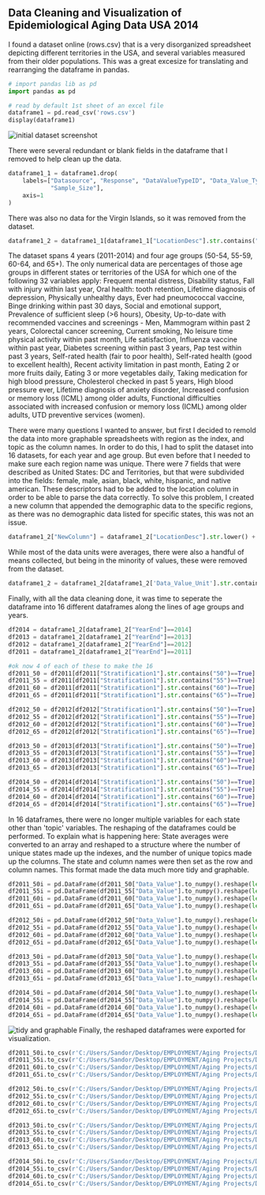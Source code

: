 ## Data Cleaning and Visualization of Epidemiological Aging Data USA 2014

I found a dataset online (rows.csv) that is a very disorganized spreadsheet depicting different territories in the USA, and several variables measured from their older populations.
This was a great excesize for translating and rearranging the dataframe in pandas.
```python
# import pandas lib as pd
import pandas as pd

# read by default 1st sheet of an excel file
dataframe1 = pd.read_csv('rows.csv')
display(dataframe1)
```
![initial dataset screenshot](https://user-images.githubusercontent.com/121974615/211162577-c6fba2db-f408-45e1-b7f5-4bbb8d24fd8a.PNG)

There were several redundant or blank fields in the dataframe that I removed to help clean up the data.
```python
dataframe1_1 = dataframe1.drop(
    labels=["Datasource", "Response", "DataValueTypeID", "Data_Value_Type", "Data_Value_Alt", 
            "Sample_Size"],
    axis=1
)
```
There was also no data for the Virgin Islands, so it was removed from the dataset.
``` python
dataframe1_2 = dataframe1_1[dataframe1_1["LocationDesc"].str.contains("Virgin Islands")==False]
```
The dataset spans 4 years (2011-2014) and four age groups (50-54, 55-59, 60-64, and 65+). The only numerical data are percentages of those age groups in different states or territories of the USA for which one of the following 32 variables apply:
Frequent mental distress, Disability status, Fall with injury within last year, Oral health: tooth retention, Lifetime diagnosis of depression, Physically unhealthy days, Ever had pneumococcal vaccine, Binge drinking within past 30 days, Social and emotional support, Prevalence of sufficient sleep (>6 hours), Obesity, Up-to-date with recommended vaccines and screenings - Men, Mammogram within past 2 years, Colorectal cancer screening, Current smoking, No leisure time physical activity within past month, Life satisfaction, Influenza vaccine within past year, Diabetes screening within past 3 years, Pap test within past 3 years, Self-rated health (fair to poor health), Self-rated health (good to excellent health), Recent activity limitation in past month, Eating 2 or more fruits daily, Eating 3 or more vegetables daily, Taking medication for high blood pressure, Cholesterol checked in past 5 years, High blood pressure ever, Lifetime diagnosis of anxiety disorder, Increased confusion or memory loss (ICML) among older adults, Functional difficulties associated with increased confusion or memory loss (ICML) among older adults, UTD preventive services (women). 

There were many questions I wanted to answer, but first I decided to remold the data into more graphable spreadsheets with region as the index, and topic as the column names. In order to do this, I had to split the dataset into 16 datasets, for each year and age group. But even before that I needed to make sure each region name was unique. There were 7 fields that were described as United States: DC and Territories, but that were subdivided into the fields: female, male, asian, black, white, hispanic, and native american. These descriptors had to be added to the location column in order to be able to parse the data correctly. To solve this problem, I created a new column that appended the demographic data to the specific regions, as there was no demographic data listed for specific states, this was not an issue.
```python
dataframe1_2["NewColumn"] = dataframe1_2["LocationDesc"].str.lower() + " " + dataframe1_2["Stratification2"].str.lower()
```
While most of the data units were averages, there were also a handful of means collected, but being in the minority of values, these were removed from the dataset.
```python
dataframe1_2 = dataframe1_2[dataframe1_2['Data_Value_Unit'].str.contains('Number')==False]
```
Finally, with all the data cleaning done, it was time to seperate the dataframe into 16 different dataframes along the lines of age groups and years.
```python
df2014 = dataframe1_2[dataframe1_2["YearEnd"]==2014]
df2013 = dataframe1_2[dataframe1_2["YearEnd"]==2013]
df2012 = dataframe1_2[dataframe1_2["YearEnd"]==2012]
df2011 = dataframe1_2[dataframe1_2["YearEnd"]==2011]

#ok now 4 of each of these to make the 16
df2011_50 = df2011[df2011["Stratification1"].str.contains("50")==True]
df2011_55 = df2011[df2011["Stratification1"].str.contains("55")==True]
df2011_60 = df2011[df2011["Stratification1"].str.contains("60")==True]
df2011_65 = df2011[df2011["Stratification1"].str.contains("65")==True]

df2012_50 = df2012[df2012["Stratification1"].str.contains("50")==True]
df2012_55 = df2012[df2012["Stratification1"].str.contains("55")==True]
df2012_60 = df2012[df2012["Stratification1"].str.contains("60")==True]
df2012_65 = df2012[df2012["Stratification1"].str.contains("65")==True]

df2013_50 = df2013[df2013["Stratification1"].str.contains("50")==True]
df2013_55 = df2013[df2013["Stratification1"].str.contains("55")==True]
df2013_60 = df2013[df2013["Stratification1"].str.contains("60")==True]
df2013_65 = df2013[df2013["Stratification1"].str.contains("65")==True]

df2014_50 = df2014[df2014["Stratification1"].str.contains("50")==True]
df2014_55 = df2014[df2014["Stratification1"].str.contains("55")==True]
df2014_60 = df2014[df2014["Stratification1"].str.contains("60")==True]
df2014_65 = df2014[df2014["Stratification1"].str.contains("65")==True]
```
In 16 dataframes, there were no longer multiple variables for each state other than 'topic' variables.
The reshaping of the dataframes could be performed.
To explain what is happening here: State averages were converted to an array and reshaped to a structure where the number of unique states made up the indexes, and the number of unique topics made up the columns. The state and column names were then set as the row and column names. This format made the data much more tidy and graphable.
```python
df2011_50i = pd.DataFrame(df2011_50["Data_Value"].to_numpy().reshape(len(df2011_50.Topic.unique()),len(df2011_50.NewColumn.unique())).T,index = df2011_50.NewColumn.unique(),columns = df2011_50.Topic.unique())
df2011_55i = pd.DataFrame(df2011_55["Data_Value"].to_numpy().reshape(len(df2011_55.Topic.unique()),len(df2011_55.NewColumn.unique())).T,index = df2011_55.NewColumn.unique(),columns = df2011_55.Topic.unique())
df2011_60i = pd.DataFrame(df2011_60["Data_Value"].to_numpy().reshape(len(df2011_60.Topic.unique()),len(df2011_60.NewColumn.unique())).T,index = df2011_60.NewColumn.unique(),columns = df2011_60.Topic.unique())
df2011_65i = pd.DataFrame(df2011_65["Data_Value"].to_numpy().reshape(len(df2011_65.Topic.unique()),len(df2011_65.NewColumn.unique())).T,index = df2011_65.NewColumn.unique(),columns = df2011_65.Topic.unique())

df2012_50i = pd.DataFrame(df2012_50["Data_Value"].to_numpy().reshape(len(df2012_50.Topic.unique()),len(df2012_50.NewColumn.unique())).T,index = df2012_50.NewColumn.unique(),columns = df2012_50.Topic.unique())
df2012_55i = pd.DataFrame(df2012_55["Data_Value"].to_numpy().reshape(len(df2012_55.Topic.unique()),len(df2012_55.NewColumn.unique())).T,index = df2012_55.NewColumn.unique(),columns = df2012_55.Topic.unique())
df2012_60i = pd.DataFrame(df2012_60["Data_Value"].to_numpy().reshape(len(df2012_60.Topic.unique()),len(df2012_60.NewColumn.unique())).T,index = df2012_60.NewColumn.unique(),columns = df2012_60.Topic.unique())
df2012_65i = pd.DataFrame(df2012_65["Data_Value"].to_numpy().reshape(len(df2012_65.Topic.unique()),len(df2012_65.NewColumn.unique())).T,index = df2012_65.NewColumn.unique(),columns = df2012_65.Topic.unique())

df2013_50i = pd.DataFrame(df2013_50["Data_Value"].to_numpy().reshape(len(df2013_50.Topic.unique()),len(df2013_50.NewColumn.unique())).T,index = df2013_50.NewColumn.unique(),columns = df2013_50.Topic.unique())
df2013_55i = pd.DataFrame(df2013_55["Data_Value"].to_numpy().reshape(len(df2013_55.Topic.unique()),len(df2013_55.NewColumn.unique())).T,index = df2013_55.NewColumn.unique(),columns = df2013_55.Topic.unique())
df2013_60i = pd.DataFrame(df2013_60["Data_Value"].to_numpy().reshape(len(df2013_60.Topic.unique()),len(df2013_60.NewColumn.unique())).T,index = df2013_60.NewColumn.unique(),columns = df2013_60.Topic.unique())
df2013_65i = pd.DataFrame(df2013_65["Data_Value"].to_numpy().reshape(len(df2013_65.Topic.unique()),len(df2013_65.NewColumn.unique())).T,index = df2013_65.NewColumn.unique(),columns = df2013_65.Topic.unique())

df2014_50i = pd.DataFrame(df2014_50["Data_Value"].to_numpy().reshape(len(df2014_50.Topic.unique()),len(df2014_50.NewColumn.unique())).T,index = df2014_50.NewColumn.unique(),columns = df2014_50.Topic.unique())
df2014_55i = pd.DataFrame(df2014_55["Data_Value"].to_numpy().reshape(len(df2014_55.Topic.unique()),len(df2014_55.NewColumn.unique())).T,index = df2014_55.NewColumn.unique(),columns = df2014_55.Topic.unique())
df2014_60i = pd.DataFrame(df2014_60["Data_Value"].to_numpy().reshape(len(df2014_60.Topic.unique()),len(df2014_60.NewColumn.unique())).T,index = df2014_60.NewColumn.unique(),columns = df2014_60.Topic.unique())
df2014_65i = pd.DataFrame(df2014_65["Data_Value"].to_numpy().reshape(len(df2014_65.Topic.unique()),len(df2014_65.NewColumn.unique())).T,index = df2014_65.NewColumn.unique(),columns = df2014_65.Topic.unique())
```
![tidy and graphable](https://user-images.githubusercontent.com/121974615/211614892-21953422-65af-403e-a9b9-273bd37218d2.PNG)
Finally, the reshaped dataframes were exported for visualization.
```python
df2011_50i.to_csv(r'C:/Users/Sandor/Desktop/EMPLOYMENT/Aging Projects/Data Analysis Aging Study/Data4visualization/df2011_50i.csv')
df2011_55i.to_csv(r'C:/Users/Sandor/Desktop/EMPLOYMENT/Aging Projects/Data Analysis Aging Study/Data4visualization/df2011_55i.csv')
df2011_60i.to_csv(r'C:/Users/Sandor/Desktop/EMPLOYMENT/Aging Projects/Data Analysis Aging Study/Data4visualization/df2011_60i.csv')
df2011_65i.to_csv(r'C:/Users/Sandor/Desktop/EMPLOYMENT/Aging Projects/Data Analysis Aging Study/Data4visualization/df2011_65i.csv')

df2012_50i.to_csv(r'C:/Users/Sandor/Desktop/EMPLOYMENT/Aging Projects/Data Analysis Aging Study/Data4visualization/df2012_50i.csv')
df2012_55i.to_csv(r'C:/Users/Sandor/Desktop/EMPLOYMENT/Aging Projects/Data Analysis Aging Study/Data4visualization/df2012_55i.csv')
df2012_60i.to_csv(r'C:/Users/Sandor/Desktop/EMPLOYMENT/Aging Projects/Data Analysis Aging Study/Data4visualization/df2012_60i.csv')
df2012_65i.to_csv(r'C:/Users/Sandor/Desktop/EMPLOYMENT/Aging Projects/Data Analysis Aging Study/Data4visualization/df2012_65i.csv')

df2013_50i.to_csv(r'C:/Users/Sandor/Desktop/EMPLOYMENT/Aging Projects/Data Analysis Aging Study/Data4visualization/df2013_50i.csv')
df2013_55i.to_csv(r'C:/Users/Sandor/Desktop/EMPLOYMENT/Aging Projects/Data Analysis Aging Study/Data4visualization/df2013_55i.csv')
df2013_60i.to_csv(r'C:/Users/Sandor/Desktop/EMPLOYMENT/Aging Projects/Data Analysis Aging Study/Data4visualization/df2013_60i.csv')
df2013_65i.to_csv(r'C:/Users/Sandor/Desktop/EMPLOYMENT/Aging Projects/Data Analysis Aging Study/Data4visualization/df2013_65i.csv')

df2014_50i.to_csv(r'C:/Users/Sandor/Desktop/EMPLOYMENT/Aging Projects/Data Analysis Aging Study/Data4visualization/df2014_50i.csv')
df2014_55i.to_csv(r'C:/Users/Sandor/Desktop/EMPLOYMENT/Aging Projects/Data Analysis Aging Study/Data4visualization/df2014_55i.csv')
df2014_60i.to_csv(r'C:/Users/Sandor/Desktop/EMPLOYMENT/Aging Projects/Data Analysis Aging Study/Data4visualization/df2014_60i.csv')
df2014_65i.to_csv(r'C:/Users/Sandor/Desktop/EMPLOYMENT/Aging Projects/Data Analysis Aging Study/Data4visualization/df2014_65i.csv')
```


